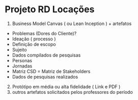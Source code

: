 # Projeto RD Locações


1. Business Model Canvas  ( ou Lean Inception ) + artefatos
- Problemas (Dores do Cliente)?
- Ideação ( processo )
- Definição de escopo
- Sujeito
- Dados compilados de pesquisas
- Personas
- Jornadas
- Matriz CSD
= Matriz de Stakeholders
- Dados de pesquisas realizados
2. Protótipo em média ou alta fidelidade ( Link e PDF )  
3. outros artefatos solicitados pelos professores do período

